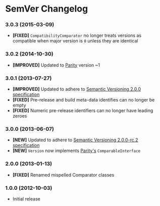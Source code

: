 # SemVer Changelog

### 3.0.3 (2015-03-09)

* **[FIXED]** `CompatibilityComparator` no longer treats versions as compatible when major version is `0` unless they are identical

### 3.0.2 (2014-10-30)

* **[IMPROVED]** Updated to [Parity](https://github.com/IcecaveStudios/parity) version ~1

### 3.0.1 (2013-07-27)

* **[IMPROVED]** Updated to adhere to [Semantic Versioning 2.0.0 specification](http://semver.org/spec/v2.0.0.html)
* **[FIXED]** Pre-release and build meta-data identifies can no longer be empty
* **[FIXED]** Numeric pre-release identifiers can no longer have leading zeroes

### 3.0.0 (2013-06-07)

* **[NEW]** Updated to adhere to [Semantic Versioning 2.0.0-rc.2 specification](http://semver.org/spec/v2.0.0-rc.2.html)
* **[NEW]** `Version` now implements [Parity's](https://github.com/IcecaveStudios/parity) `ComparableInterface`

### 2.0.0 (2013-01-13)

* **[FIXED]** Renamed mispelled Comparator classes

### 1.0.0 (2012-10-03)

* Initial release
